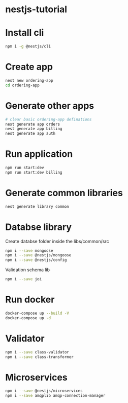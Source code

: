# nestjs-tutorial

# Install cli

```bash
npm i -g @nestjs/cli
```

# Create app

```bash
nest new ordering-app
cd ordering-app
```

# Generate other apps

```bash
# clear basic ordering-app definations
nest generate app orders
nest generate app billing
nest generate app auth
```

# Run application

```bash
npm run start:dev
npm run start:dev billing
```

# Generate common libraries

```bash
nest generate library common
```

# Databse library

Create databse folder inside the libs/common/src

```bash
npm i --save mongoose
npm i --save @nestjs/mongoose
npm i --save @nestjs/config
```

Validation schema lib

```bash
npm i --save joi
```

# Run docker

```bash
docker-compose up --build -V
docker-compose up -d
```

# Validator

```bash
npm i --save class-validator
npm i --save class-transformer
```

# Microservices

```bash
npm i --save @nestjs/microservices
npm i --save amqplib amqp-connection-manager
```
